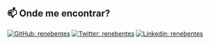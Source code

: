 ## 📫 Onde me encontrar?

[![GitHub: renebentes](https://img.shields.io/badge/-GitHub-181717?style=flat-square&logo=github&link=https://www.github.com/renebentes)](https://twitter.com/renebentes)
[![Twitter: renebentes](https://img.shields.io/badge/Twitter-blue?style=flat-square&logo=Twitter&logoColor=white&link=https://www.twitter.com/renebentes)](https://twitter.com/renebentes)
[![Linkedin: renebentes](https://img.shields.io/badge/-LinkedIn-%230077B5?style=flat-square&logo=Linkedin&logoColor=white&link=https://www.linkedin.com/in/renebentes/)](https://www.linkedin.com/in/renebentes/)
